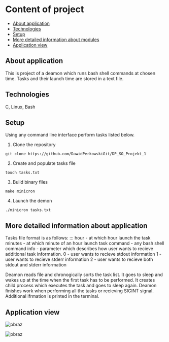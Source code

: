 # Content of project
* [About application](#about-application)
* [Technologies](#technologies)
* [Setup](#setup)
* [More detailed information about modules](#more-detailed-information-about-modules)
* [Application view](#application-view)

## About application
This is project of a deamon which runs bash shell commands at chosen time. Tasks and their launch time are stored in a text file. 

## Technologies
C, Linux, Bash

## Setup
Using any command line interface perform tasks listed below.

1. Clone the repository  
```
git clone https://github.com/DawidPerkowskiGit/DP_SO_Projekt_1
```
2. Create and populate tasks file
```
touch tasks.txt
```
3. Build binary files
```
make minicron
```
4. Launch the demon
```
./minicron tasks.txt
```

## More detailed information about application

Tasks file format is as follows:
<hour>:<minutes>:<command>:<info>
hour - at which hour launch the task
minutes - at which minute of an hour launch task
command - any bash shell command
info - parameter which describes how user wants to recieve additional task information.
0 - user wants to recieve stdout information
1 - user wants to recieve stderr information
2 - user wants to recieve both stdout and stderr information

Deamon reads file and chronogically sorts the task list. It goes to sleep and wakes up at the time when the first task has to be performed. It creates child process which executes the task and goes to sleep again. Deamon finishes work when performing all the tasks or recieving SIGINT signal. Additional ifrmation is printed in the terminal.

## Application view

![obraz](https://github.com/DawidPerkowskiGit/DP_SO_Projekt_1/assets/87314459/007782a6-ad0f-490c-bad5-1ea217508123)

![obraz](https://github.com/DawidPerkowskiGit/DP_SO_Projekt_1/assets/87314459/95faf059-91b3-433e-a9dd-6b60cc320f1c)

